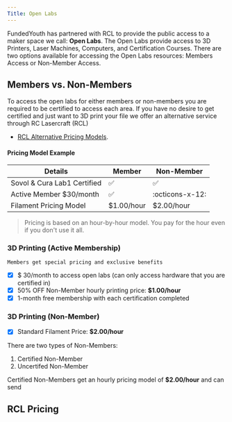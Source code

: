 ```yaml
---
Title: Open Labs
---
```


FundedYouth has partnered with RCL to provide the public access to a maker space we call: **Open Labs**. The Open Labs provide access to 3D Printers, Laser Machines, Computers, and Certification Courses. There are two options available for accessing the Open Labs resources: Members Access or Non-Member Access.

## Members vs. Non-Members

To access the open labs for either members or non-members you are required to be certified to access each area. If you have no desire to get certified and just want to 3D print your file we offer an alternative service through RC Lasercraft (RCL)

- [RCL Alternative Pricing Models](/rcl/pricing_models.md).

#### Pricing Model Example

| Details                     | Member             | Non-Member         |
| --------------------------- | ------------------ | ------------------ |
| Sovol & Cura Lab1 Certified | :white_check_mark: | :white_check_mark: |
| Active Member $30/month     | :white_check_mark: | :octicons-x-12:    |
| Filament Pricing Model      | $1.00/hour         | $2.00/hour         |

> Pricing is based on an hour-by-hour model. You pay for the hour even if you don't use it all.

### 3D Printing (Active Membership)

    Members get special pricing and exclusive benefits

- [x] $ 30/month to access open labs (can only access hardware that you are certified in)
- [x] 50% OFF Non-Member hourly printing price: **$1.00/hour**
- [x] 1-month free membership with each certification completed

### 3D Printing (Non-Member)

- [x] Standard Filament Price: **$2.00/hour**

There are two types of Non-Members:

1. Certified Non-Member
2. Uncertifed Non-Member

Certified Non-Members get an hourly pricing model of **$2.00/hour** and can send

## RCL Pricing
